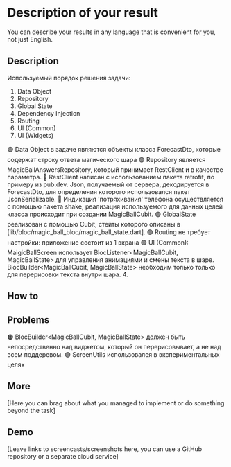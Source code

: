 # Description of your result

You can describe your results in any language that is convenient for you, not just English.

## Description

Используемый порядок решения задачи:
1. Data Object
2. Repository
3. Global State
4. Dependency Injection
5. Routing
6. UI (Common)
7. UI (Widgets)

🟢 Data Object в задаче являются объекты класса ForecastDto, которые содержат строку ответа магического шара
🟢 Repository является MagicBallAnswersRepository, который принимает RestClient и в качестве параметра.
    🔵 RestClient написан с использованием пакета retrofit, по примеру из pub.dev. Json, получаемый от сервера, 
    декодируется в ForecastDto, для определения которого использовался пакет JsonSerializable.
    🔵 Индикация 'потряхивания' телефона осуществляется с помощью пакета shake, реализация используемого для данных целей класса
    происходит при создании MagicBallCubit.
🟢 GlobalState реализован с помощью Cubit, стейты которого описаны в [lib/bloc/magic_ball_bloc/magic_ball_state.dart].
🟢 Routing не требует настройки: приложение состоит из 1 экрана
🟢 UI (Common): MaigicBallScreen использует BlocListener<MagicBallCubit, MagicBallState> для управления анимациями и смены текста в шаре.
    BlocBuilder<MagicBallCubit, MagicBallState> необходим  только только для перерисовки текста внутри шара.
4. 
## How to

## Problems

🟠 BlocBuilder<MagicBallCubit, MagicBallState> должен быть непосредственно над виджетом, который он перерисовывает, а не над всем поддеревом.
🟢 ScreenUtils использовался в экспериментальных целях
## More

[Here you can brag about what you managed to implement or do something beyond the task]

## Demo

[Leave links to screencasts/screenshots here, you can use a GitHub repository or a separate cloud service]
